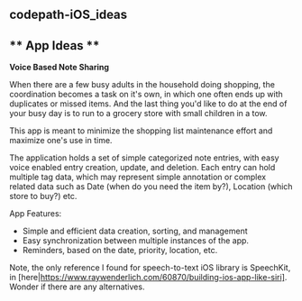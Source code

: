 codepath-iOS_ideas
-----------------

** App Ideas **
-----------------

__Voice Based Note Sharing__

When there are a few busy adults in the household doing shopping, the coordination becomes a task on it's own, in which one often ends up with duplicates or missed items.  And the last thing you'd like to do at the end of your busy day is to run to a grocery store with small children in a tow.

This app is meant to minimize the shopping list maintenance effort and maximize one's use in time.

The application holds a set of simple categorized note entries, with easy voice enabled entry creation, update, and deletion.  Each entry can hold multiple tag data, which may represent simple annotation or complex related data such as Date (when do you need the item by?), Location (which store to buy?) etc.

App Features:
  * Simple and efficient data creation, sorting, and management
  * Easy synchronization between multiple instances of the app.
  * Reminders, based on the date, priority, location, etc.


Note, the only reference I found for speech-to-text iOS library is SpeechKit, in [here|https://www.raywenderlich.com/60870/building-ios-app-like-siri].  Wonder if there are any alternatives.


